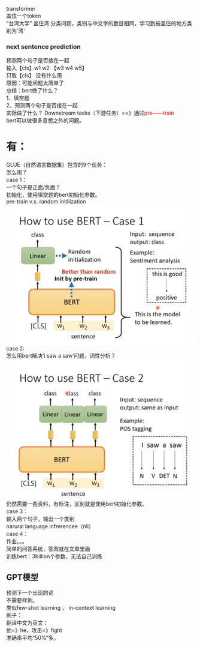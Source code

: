 transformer<br/>
盖住一个token<br/>
“台湾大学” 盖住湾
分类问题，类别与中文字的数目相同，学习到被盖住的地方类别为’湾‘<br/>
### next sentence prediction
预测两个句子是否接在一起<br/>
输入【cls】w1 w2 【w3 w4 w5】<br/>
只取【cls】
没有什么用<br/>
原因：可能问题太简单了<br/>
总结：bert做了什么？<br/>
1、填空题<br/>
2、预测两个句子是否接在一起<br/>
实际做了什么？
Downstream tasks（下游任务）==》通过<font color='red'>pre——train</font><br/>
bert可以做很多意想之外的问题。<br/>
# 有：
GLUE（自然语言数据集）包含的9个任务：<br/>
怎么用？<br/>
case 1：<br/>
一个句子是正面/负面？<br/>
初始化，使用填空题的bert初始化参数。<br/>
pre-train v.s. random initilization<br/>
![图片](./howtobert.png)
case 2:<br/>
怎么用bert解决’i saw a saw‘问题，词性分析？<br/>
![图片](./howtobert2.png)
仍然需要一些资料，有标注，区别就是使用bert初始化参数。<br/>
case 3：<br/>
输入两个句子，输出一个类别<br/>
narural language infrerencee（nli）<br/>
case 4：<br/>
作业。。。<br/>
简单的问答系统，答案就在文章里面<br/>
训练bert：3billion个参数，无法自己训练<br/>


## GPT模型
预测下一个出现的词<br/>
不需要样例。<br/>
类似few-shot learning ， in-context learning<br/>
例子：<br/>
翻译中文为英文：<br/>
他=》he，攻击=》fight<br/>
准确率平均“50%”多。<br/>

